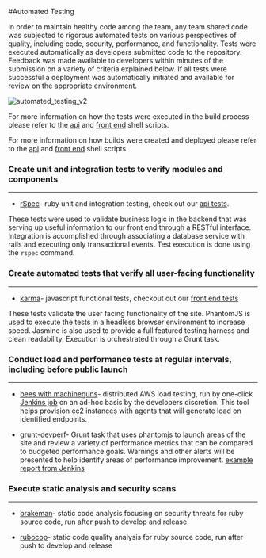 #Automated Testing

In order to maintain healthy code among the team, any team shared code was subjected to rigorous automated tests on various perspectives of quality, including code, security, performance, and functionality. Tests were executed automatically as developers submitted code to the repository. Feedback was made available to developers within minutes of the submission on a variety of criteria explained below. If all tests were successful a deployment was automatically initiated and available for review on the appropriate environment.

![automated_testing_v2](https://cloud.githubusercontent.com/assets/12210910/8501116/7a70d5da-2170-11e5-96fc-ba16d2261bcb.png)


For more information on how the tests were executed in the build process please refer to the [api](https://github.com/booz-allen-agile-delivery/ads-final/blob/development/bin/jenkins/api-test.sh) and [front end](https://github.com/booz-allen-agile-delivery/ads-final/blob/development/bin/jenkins/api-test.sh) shell scripts. 

For more information on how builds were created and deployed please refer to the [api](https://github.com/booz-allen-agile-delivery/ads-final/blob/development/bin/jenkins/api-build.sh) and [front end](https://github.com/booz-allen-agile-delivery/ads-final/blob/development/bin/jenkins/fe-build.sh) shell scripts.

### Create unit and integration tests to verify modules and components
***
- [rSpec](https://github.com/rspec)-
ruby unit and integration testing, check out our [api tests](https://github.com/booz-allen-agile-delivery/ads-final/tree/development/api/spec). 

These tests were used to validate business logic in the backend that was serving up useful information to our front end through a RESTful interface. Integration is accomplished through associating a database service with rails and executing only transactional events. Test execution is done using the `rspec` command.

### Create automated tests that verify all user-facing functionality
***
- [karma](https://github.com/karma-runner/karma)-
javascript functional tests, checkout out our [front end tests](https://github.com/booz-allen-agile-delivery/ads-final/tree/development/www/test/spec/controllers)

These tests validate the user facing functionality of the site. PhantomJS is used to execute the tests in a headless browser environment to increase speed. Jasmine is also used to provide a full featured testing harness and clean readability. Execution is orchestrated through a Grunt task.

### Conduct load and performance tests at regular intervals, including before public launch
***
- [bees with machineguns](https://github.com/newsapps/beeswithmachineguns)-
distributed AWS load testing, run by one-click [Jenkins job](https://jenkins.treeview.io/view/Development/job/Run%20Bees%20With%20Machineguns%20Load%20Test/) on an ad-hoc basis by the developers discretion. This tool helps provision ec2 instances with agents that will generate load on identified endpoints.

- [grunt-devperf](https://github.com/gmetais/grunt-devperf)-
Grunt task that uses phantomjs to launch areas of the site and review a variety of performance metrics that can be compared to budgeted performance goals. Warnings and other alerts will be presented to help identify areas of performance improvement. [example report from Jenkins](http://52.0.92.86:8080/view/Development/job/Development_FrontEnd_Builder/lastSuccessfulBuild/artifact/reports/tests/tests/results/index.html)


### Execute static analysis and security scans
***
- [brakeman](https://github.com/presidentbeef/brakeman)-
static code analysis focusing on security threats for ruby source code, run after push to develop and release

- [rubocop](https://github.com/bbatsov/rubocop)-
static code quality analysis for ruby source code, run after push to develop and release



